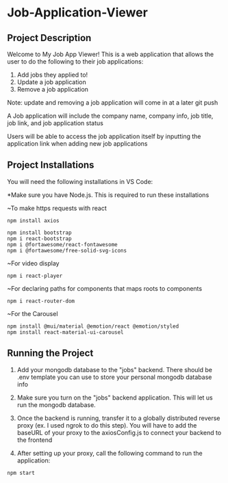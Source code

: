 # Job-Application-Viewer


## Project Description
Welcome to My Job App Viewer! This is a web application that allows the user to do the following to their job applications:

1) Add jobs they applied to!
2) Update a job application
3) Remove a job application

Note: update and removing a job application will come in at a later git push

A Job application will include the company name, company info, job title, job link, and job application status

Users will be able to access the job application itself by inputting the application link when adding new job applications

## Project Installations 

You will need the following installations in VS Code:

*Make sure you have Node.js. This is required to run these installations

~To make https requests with react

```
npm install axios
```

```
npm install bootstrap
npm i react-bootstrap
npm i @fortawesome/react-fontawesome
npm i @fortawesome/free-solid-svg-icons
```

~For video display
```
npm i react-player
```

~For declaring paths for components that maps roots to components
```
npm i react-router-dom
```

~For the Carousel
```
npm install @mui/material @emotion/react @emotion/styled
npm install react-material-ui-carousel
```

##  Running the Project

1) Add your mongodb database to the "jobs" backend. There should be .env template you can use to store your personal mongodb database info

2) Make sure you turn on the "jobs" backend application. This will let us run the mongodb database.

3) Once the backend is running, transfer it to a globally distributed reverse proxy (ex. I used ngrok to do this step).
You will have to add the baseURL of your proxy to the axiosConfig.js to connect your backend to the frontend

4) After setting up your proxy, call the following command to run the application:
```
npm start
```
